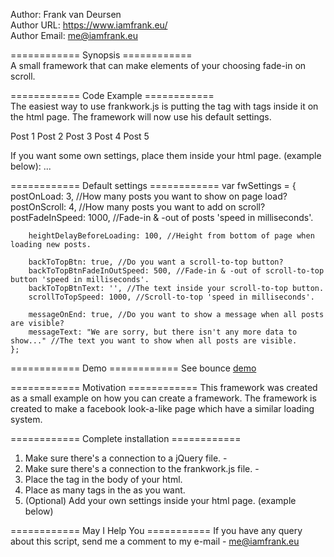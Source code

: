 Author: Frank van Deursen<br>
Author URL: https://www.iamfrank.eu/<br>
Author Email: me@iamfrank.eu<br>


============ Synopsis ============<br>
A small framework that can make elements of your choosing fade-in on scroll.


============ Code Example ============<br>
The easiest way to use frankwork.js is putting the <fw-container> tag with <fw-post> tags inside it on the html page. The framework will now use his default settings.

<body>
    <fw-container>
        <fw-post>Post 1</fw-post>
        <fw-post>Post 2</fw-post>
        <fw-post>Post 3</fw-post>
        <fw-post>Post 4</fw-post>
        <fw-post>Post 5</fw-post>
    </fw-container>
</body>

If you want some own settings, place them inside your html page. (example below):
...
    <script>
        var fwCustomSettings = {
            scrollToTopSpeed: 1500,
            backToTopBtn: true,
            messageText: "That's all!"
        };
    </script>
</head>

============ Default settings ============
    var fwSettings = {
        postOnLoad: 3, //How many posts you want to show on page load?
        postOnScroll: 4, //How many posts you want to add on scroll?
        postFadeInSpeed: 1000, //Fade-in & -out of posts 'speed in milliseconds'.

        heightDelayBeforeLoading: 100, //Height from bottom of page when loading new posts.

        backToTopBtn: true, //Do you want a scroll-to-top button?
        backToTopBtnFadeInOutSpeed: 500, //Fade-in & -out of scroll-to-top button 'speed in milliseconds'.
        backToTopBtnText: '', //The text inside your scroll-to-top button.
        scrollToTopSpeed: 1000, //Scroll-to-top 'speed in milliseconds'.

        messageOnEnd: true, //Do you want to show a message when all posts are visible?
        messageText: "We are sorry, but there isn't any more data to show..." //The text you want to show when all posts are visible.
    };
    

============ Demo ============
See bounce [demo](http://frankworks.frankbook.nl)
   
   
============ Motivation ============
This framework was created as a small example on how you can create a framework.
The framework is created to make a facebook look-a-like page which have a similar loading system.
    
    
============ Complete installation ============
1.  Make sure there's a connection to a jQuery file. - <script src="https://ajax.googleapis.com/ajax/libs/jquery/2.2.0/jquery.min.js"></script>
2.  Make sure there's a connection to the frankwork.js file. - <script src="frankwork.js"></script>
3.  Place the <fw-container> tag in the body of your html.
4.  Place as many <fw-post> tags in the <fw-container> as you want.
5.  (Optional) Add your own settings inside your html page. (example below)


============ May I Help You ===========
If you have any query about this script, send me a comment to my e-mail - me@iamfrank.eu
